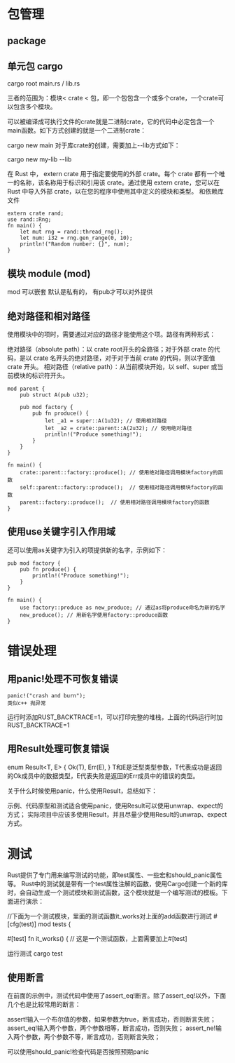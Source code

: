 # 包管理

## package

##  单元包 cargo

cargo root 
main.rs / lib.rs 

三者的范围为：模块< crate < 包，即一个包包含一个或多个crate，一个crate可以包含多个模块。

可以被编译成可执行文件的crate就是二进制crate，它的代码中必定包含一个main函数。如下方式创建的就是一个二进制crate：

cargo new main
对于库crate的创建，需要加上--lib方式如下：

cargo new my-lib --lib

在 Rust 中， extern crate 用于指定要使用的外部 crate。每个 crate 都有一个唯一的名称，该名称用于标识和引用该 crate。通过使用 extern crate，您可以在 Rust 中导入外部 crate，以在您的程序中使用其中定义的模块和类型。
和依赖库文件 
```
extern crate rand;
use rand::Rng;
fn main() {
    let mut rng = rand::thread_rng();
    let num: i32 = rng.gen_range(0, 10);
    println!("Random number: {}", num);
}
```

##   模块  module (mod) 
mod 可以嵌套 
默认是私有的， 有pub才可以对外提供 

## 绝对路径和相对路径
使用模块中的项时，需要通过对应的路径才能使用这个项。路径有两种形式：

绝对路径（absolute path）：以 crate root开头的全路径；对于外部 crate 的代码，是以 crate 名开头的绝对路径，对于对于当前 crate 的代码，则以字面值 crate 开头。
相对路径（relative path）：从当前模块开始，以 self、super 或当前模块的标识符开头。

```
mod parent {
    pub struct A(pub u32);

    pub mod factory {
        pub fn produce() {
            let _a1 = super::A(1u32); // 使用相对路径
            let _a2 = crate::parent::A(2u32); // 使用绝对路径
            println!("Produce something!");
        }
    }
}

fn main() {
    crate::parent::factory::produce(); // 使用绝对路径调用模块factory的函数
    self::parent::factory::produce();  // 使用相对路径调用模块factory的函数
    parent::factory::produce();  // 使用相对路径调用模块factory的函数
}
```

## 使用use关键字引入作用域
还可以使用as关键字为引入的项提供新的名字，示例如下：
```
pub mod factory {
    pub fn produce() {
        println!("Produce something!");
    }
}

fn main() {
    use factory::produce as new_produce; // 通过as将produce命名为新的名字
    new_produce(); // 用新名字使用factory::produce函数
}
```

# 错误处理
## 用panic!处理不可恢复错误
    panic!("crash and burn");
    类似c++ 抛异常 
运行时添加RUST_BACKTRACE=1，可以打印完整的堆栈，上面的代码运行时加RUST_BACKTRACE=1

## 用Result处理可恢复错误
enum Result<T, E> {
    Ok(T),
    Err(E),
}
T和E是泛型类型参数，T代表成功是返回的Ok成员中的数据类型，E代表失败是返回的Err成员中的错误的类型。

关于什么时候使用panic，什么使用Result，总结如下：

示例、代码原型和测试适合使用panic，使用Result可以使用unwrap、expect的方式；
实际项目中应该多使用Result，并且尽量少使用Result的unwrap、expect方式。

# 测试 
Rust提供了专门用来编写测试的功能，即test属性、一些宏和should_panic属性等。 Rust中的测试就是带有一个test属性注解的函数，使用Cargo创建一个新的库时，会自动生成一个测试模块和测试函数，这个模块就是一个编写测试的模板。下面进行演示：

//下面为一个测试模块，里面的测试函数it_works对上面的add函数进行测试
#[cfg(test)]
mod tests {

 #[test]
    fn it_works() { // 这是一个测试函数，上面需要加上#[test]

运行测试 
cargo test

## 使用断言 
在前面的示例中，测试代码中使用了assert_eq!断言。除了assert_eq!以外，下面几个也是比较常用的断言：

assert!输入一个布尔值的参数，如果参数为true，断言成功，否则断言失败；
assert_eq!输入两个参数，两个参数相等，断言成功，否则失败；
assert_ne!输入两个参数，两个参数不等，断言成功，否则断言失败；

可以使用should_panic!检查代码是否按照预期panic



